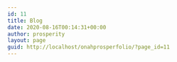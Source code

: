 ```yaml
---
id: 11
title: Blog
date: 2020-08-16T00:14:31+00:00
author: prosperity
layout: page
guid: http://localhost/onahprosperfolio/?page_id=11
---
```

